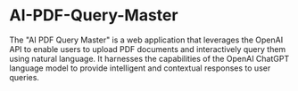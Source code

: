 # AI-PDF-Query-Master
The "AI PDF Query Master" is a web application that leverages the OpenAI API to enable users to upload PDF documents and interactively query them using natural language. It harnesses the capabilities of the OpenAI ChatGPT language model to provide intelligent and contextual responses to user queries.
